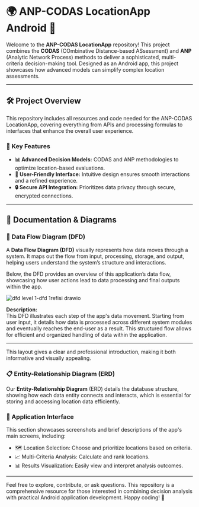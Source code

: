 # 🌍 ANP-CODAS LocationApp Android 📍

Welcome to the **ANP-CODAS LocationApp** repository! This project combines the **CODAS** (COmbinative Distance-based ASsessment) and **ANP** (Analytic Network Process) methods to deliver a sophisticated, multi-criteria decision-making tool. Designed as an Android app, this project showcases how advanced models can simplify complex location assessments. 

---

## 🛠️ Project Overview

This repository includes all resources and code needed for the ANP-CODAS LocationApp, covering everything from APIs and processing formulas to interfaces that enhance the overall user experience.

### 🔑 Key Features
- **📊 Advanced Decision Models:** CODAS and ANP methodologies to optimize location-based evaluations.
- **🎨 User-Friendly Interface:** Intuitive design ensures smooth interactions and a refined experience.
- **🔒 Secure API Integration:** Prioritizes data privacy through secure, encrypted connections.

---

## 📂 Documentation & Diagrams

### 📐 **Data Flow Diagram (DFD)**

A **Data Flow Diagram (DFD)** visually represents how data moves through a system. It maps out the flow from input, processing, storage, and output, helping users understand the system’s structure and interactions.

Below, the DFD provides an overview of this application’s data flow, showcasing how user actions lead to data processing and final outputs within the app.

![dfd level 1-dfd 1refisi drawio](https://github.com/user-attachments/assets/869f131b-f3e1-476f-82f1-06ae2db5d5c5)


**Description:**  
This DFD illustrates each step of the app's data movement. Starting from user input, it details how data is processed across different system modules and eventually reaches the end-user as a result. This structured flow allows for efficient and organized handling of data within the application.

--- 

This layout gives a clear and professional introduction, making it both informative and visually appealing.

### 📋 Entity-Relationship Diagram (ERD)
Our **Entity-Relationship Diagram** (ERD) details the database structure, showing how each data entity connects and interacts, which is essential for storing and accessing location data efficiently.

### 📱 Application Interface
This section showcases screenshots and brief descriptions of the app's main screens, including:
  - 🗺️ Location Selection: Choose and prioritize locations based on criteria.
  - 📈 Multi-Criteria Analysis: Calculate and rank locations.
  - 📊 Results Visualization: Easily view and interpret analysis outcomes.

---

Feel free to explore, contribute, or ask questions. This repository is a comprehensive resource for those interested in combining decision analysis with practical Android application development. Happy coding! 🎉
